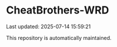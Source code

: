 # CheatBrothers-WRD

Last updated: 2025-07-14 15:59:21

This repository is automatically maintained.
